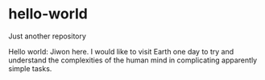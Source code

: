 # hello-world
Just another repository

Hello world:
Jiwon here. I would like to visit Earth one day to try and understand the complexities of the human mind in complicating apparently simple tasks.
